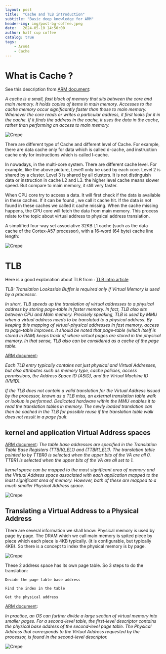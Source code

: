 ```yaml
---
layout: post
title:  "Cache and TLB introduction"
subtitle: "Basic deep knowledge for ARM"
header-img: img/post-bg-coffee.jpeg
date:   2024-05-10 14:50:00
author: half cup coffee
catalog: true
tags:
    - Arm64
    - Cache
---
```


# What is Cache ?  

See this description from [ARM document]:

*A cache is a small, fast block of memory that sits between the core and main memory. It holds copies of items in main memory. Accesses to the cache memory occur significantly faster than those to main memory. Whenever the core reads or writes a particular address, it first looks for it in the cache. If it finds the address in the cache, it uses the data in the cache, rather than performing an access to main memory.*

![Crepe](/img/cache-tlb-1.png)

There are different type of Cache and different level of Cache.  For example,  there are data cache only for data which is called d-cache, and instruction  cache only for instructions which is called I-cache.

In nowadays,  in the multi-core system.  There are different cache level.  For example, like the above picture, Level1 only be used by each core.  Level 2 is shared by a cluster. Level 3 is shared by all clusters.
It is not distinguish data or instruction in cache L2 and L3.  the higher level cache means slower speed.  But compare to main memory, it still very faster.

When CPU core try to access a data.  It will first check if the data is available in these caches.  If it can be found , we call it cache hit.  If the data is not found in these caches we called it cache missing.  When the cache missing happens,  the CPU core will fetch the data from main memory.   This process relate to the topic about virtual address to physical address translation.

A simplified four-way set associative 32KB L1 cache (such as the data cache of the Cortex-A57
processor), with a 16-word (64 byte) cache line length:

![Crepe](/img/cache-tlb-2.png)

# TLB

Here is a good explanation about TLB from :  [TLB intro article]

*TLB: Translation Lookaside Buffer is required only if Virtual Memory is used by a processor.*

*In short, TLB speeds up the translation of virtual addresses to a physical address by storing page-table in faster memory. In fact, TLB also sits between CPU and Main memory. Precisely speaking, TLB is used by MMU when a virtual address needs to be translated to a physical address. By keeping this mapping of virtual-physical addresses in fast memory, access to page-table improves. It should be noted that page-table (which itself is stored in RAM) keeps track of where virtual pages are stored in the physical memory. In that sense, TLB also can be considered as a cache of the page table.*

[ARM document]:

*Each TLB entry typically contains not just physical and Virtual Addresses, but also attributes such as memory type, cache policies, access permissions, the Address Space ID (ASID), and the Virtual Machine ID (VMID).*

*If the TLB does not contain a valid translation for the Virtual Address issued by the processor, known as a TLB miss, an external translation table walk or lookup is performed. Dedicated hardware within the MMU enables it to read the translation tables in memory. The newly loaded translation can then be cached in the TLB for possible reuse if the translation table walk does not result in a page fault.*


##  kernel and application Virtual Address spaces

[ARM document]:
*The table base addresses are specified in the Translation Table Base Registers (TTBR0_EL1) and (TTBR1_EL1). The translation table pointed to by TTBR0 is selected when the upper bits of the VA are all 0. TTBR1 is selected when the upper bits of the VA are all set to 1.*

*kernel space can be mapped to the most significant area of memory and the Virtual Address space associated with each application mapped to the least significant area of memory. However, both of these are mapped to a much smaller Physical Address space.*

![Crepe](/img/cache-tlb-3.png)

## Translating a Virtual Address to a Physical Address

There are several information we shall know:
Physical memory is used by page by page.  The DRAM which we call main memory is spited piece by piece which each piece is 4KB typically. (it is configurable, but typically 4KB).  So there is a concept to index the physical memory is by page.  

![Crepe](/img/cache-tlb-4.png)

These 2 address space has its own page table.  So 3 steps to do the translation:

`Decide the page table base address`

`Find the index in the table`

`Get the physical address`
    
[ARM document]:

*In practice, an OS can further divide a large section of virtual memory into smaller pages. For
a second-level table, the first-level descriptor contains the physical base address of the
second-level page table. The Physical Address that corresponds to the Virtual Address requested
by the processor, is found in the second-level descriptor.*

![Crepe](/img/cache-tlb-5.png)



[ARM document]: https://documentation-service.arm.com/static/5fbd26f271eff94ef49c7020?token=
[TLB intro article]: https://www.geeksforgeeks.org/whats-difference-between-cpu-cache-and-tlb/
[zhihu cache intro]: https://zhuanlan.zhihu.com/p/108425561

